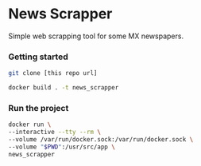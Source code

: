 # News Scrapper

Simple web scrapping tool for some MX newspapers.

### Getting started

```sh
git clone [this repo url]

docker build . -t news_scrapper
```

### Run the project

```sh
docker run \
--interactive --tty --rm \
--volume /var/run/docker.sock:/var/run/docker.sock \
--volume "$PWD":/usr/src/app \
news_scrapper
```
